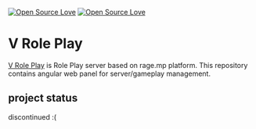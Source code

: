 [![Open Source Love](https://badges.frapsoft.com/os/mit/mit.svg?v=102)](https://github.com/ellerbrock/open-source-badge/)
[![Open Source Love](https://badges.frapsoft.com/os/v1/open-source.svg?v=103)](https://github.com/ellerbrock/open-source-badges/)

# V Role Play
[V Role Play](https://github.com/v-role-play) is Role Play server based on rage.mp platform. This repository contains angular web panel for server/gameplay management.

## project status ##
discontinued :(
